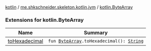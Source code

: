 [kotlin](../../index.md) / [me.shkschneider.skeleton.kotlin.jvm](../index.md) / [kotlin.ByteArray](./index.md)

### Extensions for kotlin.ByteArray

| Name | Summary |
|---|---|
| [toHexadecimal](to-hexadecimal.md) | `fun `[`ByteArray`](https://kotlinlang.org/api/latest/jvm/stdlib/kotlin/-byte-array/index.html)`.toHexadecimal(): `[`String`](https://kotlinlang.org/api/latest/jvm/stdlib/kotlin/-string/index.html) |

